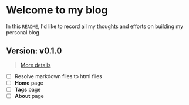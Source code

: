 # Welcome to my blog

In this `README`, I'd like to record all my thoughts and efforts on building my personal blog.

## Version: v0.1.0

> [More details](docs/v0_1_0.md)

- [ ] Resolve markdown files to html files
- [ ] **Home** page
- [ ] **Tags** page
- [ ] **About** page

